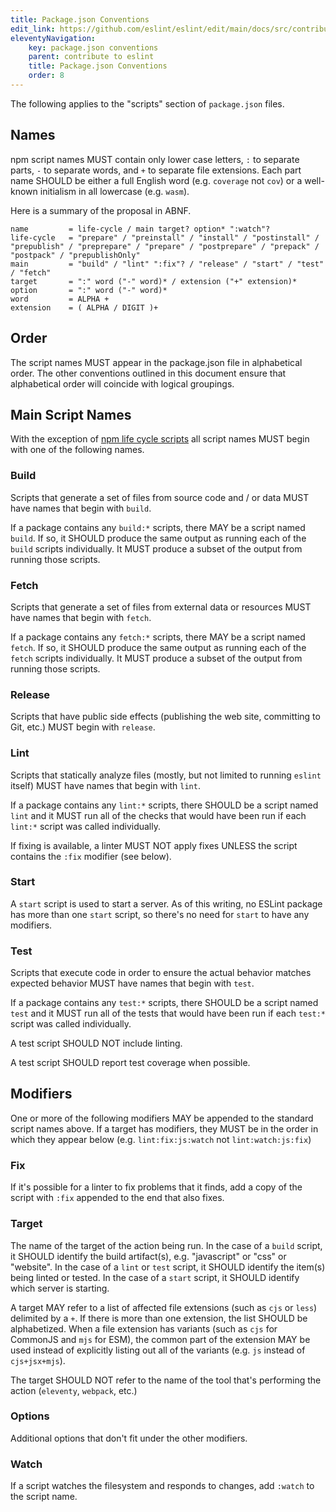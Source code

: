 ```yaml
---
title: Package.json Conventions
edit_link: https://github.com/eslint/eslint/edit/main/docs/src/contribute/package-json-conventions.md
eleventyNavigation:
    key: package.json conventions
    parent: contribute to eslint
    title: Package.json Conventions
    order: 8
---
```


The following applies to the "scripts" section of `package.json` files.

## Names

npm script names MUST contain only lower case letters, `:` to separate parts, `-` to separate words, and `+` to separate file extensions. Each part name SHOULD be either a full English word (e.g. `coverage` not `cov`) or a well-known initialism in all lowercase (e.g. `wasm`).

Here is a summary of the proposal in ABNF.

```abnf
name         = life-cycle / main target? option* ":watch"?
life-cycle   = "prepare" / "preinstall" / "install" / "postinstall" / "prepublish" / "preprepare" / "prepare" / "postprepare" / "prepack" / "postpack" / "prepublishOnly"
main         = "build" / "lint" ":fix"? / "release" / "start" / "test" / "fetch"
target       = ":" word ("-" word)* / extension ("+" extension)*
option       = ":" word ("-" word)*
word         = ALPHA +
extension    = ( ALPHA / DIGIT )+
```

## Order

The script names MUST appear in the package.json file in alphabetical order. The other conventions outlined in this document ensure that alphabetical order will coincide with logical groupings.

## Main Script Names

With the exception of [npm life cycle scripts](https://docs.npmjs.com/cli/v8/using-npm/scripts#life-cycle-scripts) all script names MUST begin with one of the following names.

### Build

Scripts that generate a set of files from source code and / or data MUST have names that begin with `build`.

If a package contains any `build:*` scripts, there MAY be a script named `build`. If so, it SHOULD produce the same output as running each of the `build` scripts individually. It MUST produce a subset of the output from running those scripts.

### Fetch

Scripts that generate a set of files from external data or resources MUST have names that begin with `fetch`.

If a package contains any `fetch:*` scripts, there MAY be a script named `fetch`. If so, it SHOULD produce the same output as running each of the `fetch` scripts individually. It MUST produce a subset of the output from running those scripts.

### Release

Scripts that have public side effects (publishing the web site, committing to Git, etc.) MUST begin with `release`.

### Lint

Scripts that statically analyze files (mostly, but not limited to running `eslint` itself) MUST have names that begin with `lint`.

If a package contains any `lint:*` scripts, there SHOULD be a script named `lint` and it MUST run all of the checks that would have been run if each `lint:*` script was called individually.

If fixing is available, a linter MUST NOT apply fixes UNLESS the script contains the `:fix` modifier (see below).

### Start

A `start` script is used to start a server. As of this writing, no ESLint package has more than one `start` script, so there's no need for `start` to have any modifiers.

### Test

Scripts that execute code in order to ensure the actual behavior matches expected behavior MUST have names that begin with `test`.

If a package contains any `test:*` scripts, there SHOULD be a script named `test` and it MUST run all of the tests that would have been run if each `test:*` script was called individually.

A test script SHOULD NOT include linting.

A test script SHOULD report test coverage when possible.

## Modifiers

One or more of the following modifiers MAY be appended to the standard script names above. If a target has modifiers, they MUST be in the order in which they appear below (e.g. `lint:fix:js:watch` not `lint:watch:js:fix`)

### Fix

If it's possible for a linter to fix problems that it finds, add a copy of the script with `:fix` appended to the end that also fixes.

### Target

The name of the target of the action being run. In the case of a `build` script, it SHOULD identify the build artifact(s), e.g. "javascript" or "css" or "website". In the case of a `lint` or `test` script, it SHOULD identify the item(s) being linted or tested. In the case of a `start` script, it SHOULD identify which server is starting.

A target MAY refer to a list of affected file extensions (such as `cjs` or `less`) delimited by a `+`. If there is more than one extension, the list SHOULD be alphabetized. When a file extension has variants (such as `cjs` for CommonJS and `mjs` for ESM), the common part of the extension MAY be used instead of explicitly listing out all of the variants (e.g. `js` instead of `cjs+jsx+mjs`).

The target SHOULD NOT refer to the name of the tool that's performing the action (`eleventy`, `webpack`, etc.)

### Options

Additional options that don't fit under the other modifiers.

### Watch

If a script watches the filesystem and responds to changes, add `:watch` to the script name.

